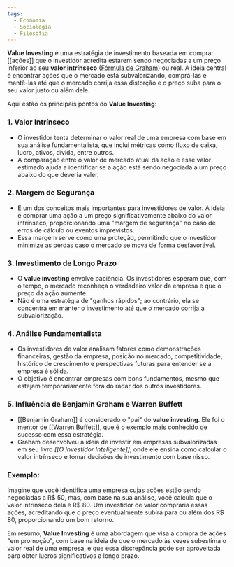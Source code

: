 ```yaml
---
tags:
  - Economia
  - Sociologia
  - Filosofia
---
```

**Value Investing** é uma estratégia de investimento baseada em comprar [[ações]] que o investidor acredita estarem sendo negociadas a um preço inferior ao seu **valor intrínseco** ([Fórmula de Graham](Fórmula%20de%20Graham.md)) ou real. A ideia central é encontrar ações que o mercado está subvalorizando, comprá-las e mantê-las até que o mercado corrija essa distorção e o preço suba para o seu valor justo ou além dele.

Aqui estão os principais pontos do **Value Investing**:

### 1. **Valor Intrínseco**
   - O investidor tenta determinar o valor real de uma empresa com base em sua análise fundamentalista, que inclui métricas como fluxo de caixa, lucro, ativos, dívida, entre outros.
   - A comparação entre o valor de mercado atual da ação e esse valor estimado ajuda a identificar se a ação está sendo negociada a um preço abaixo do que deveria valer.

### 2. **Margem de Segurança**
   - É um dos conceitos mais importantes para investidores de valor. A ideia é comprar uma ação a um preço significativamente abaixo do valor intrínseco, proporcionando uma "margem de segurança" no caso de erros de cálculo ou eventos imprevistos.
   - Essa margem serve como uma proteção, permitindo que o investidor minimize as perdas caso o mercado se mova de forma desfavorável.

### 3. **Investimento de Longo Prazo**
   - O **value investing** envolve paciência. Os investidores esperam que, com o tempo, o mercado reconheça o verdadeiro valor da empresa e que o preço da ação aumente.
   - Não é uma estratégia de "ganhos rápidos"; ao contrário, ela se concentra em manter o investimento até que o mercado corrija a subvalorização.

### 4. **Análise Fundamentalista**
   - Os investidores de valor analisam fatores como demonstrações financeiras, gestão da empresa, posição no mercado, competitividade, histórico de crescimento e perspectivas futuras para entender se a empresa é sólida.
   - O objetivo é encontrar empresas com bons fundamentos, mesmo que estejam temporariamente fora do radar dos outros investidores.

### 5. **Influência de Benjamin Graham e Warren Buffett**
   - [[Benjamin Graham]] é considerado o "pai" do **value investing**. Ele foi o mentor de [[Warren Buffett]], que é o exemplo mais conhecido de sucesso com essa estratégia.
   - Graham desenvolveu a ideia de investir em empresas subvalorizadas em seu livro *[[O Investidor Inteligente]]*, onde ele ensina como calcular o valor intrínseco e tomar decisões de investimento com base nisso.

### Exemplo:
Imagine que você identifica uma empresa cujas ações estão sendo negociadas a R$ 50, mas, com base na sua análise, você calcula que o valor intrínseco dela é R$ 80. Um investidor de valor compraria essas ações, acreditando que o preço eventualmente subirá para ou além dos R$ 80, proporcionando um bom retorno.

Em resumo, **Value Investing** é uma abordagem que visa a compra de ações "em promoção", com base na ideia de que o mercado às vezes subestima o valor real de uma empresa, e que essa discrepância pode ser aproveitada para obter lucros significativos a longo prazo.